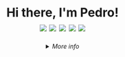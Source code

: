 <div align=center>
  <h1>
   Hi there, I'm Pedro!</br>
  <a href="https://www.linkedin.com/in/Dogl4/" target="_blank"><img src="https://img.shields.io/badge/-Linkedin-0073b1?style=&logo=Linkedin&logoColor=white&link=https://https://www.linkedin.com/in/Dogl4/"></a>
  <a href="mailto:doougllas@hotmail.com.br" target="_blank"><img src="https://img.shields.io/badge/-Outlook-%3333?style=&logo=microsoftoutlook&logoColor=119ad3&link=mailto:doougllas@hotmail.com.br"></a>
  <a href="https://resume.io/r/qThDXEEhh" target="_blank"><img src="https://img.shields.io/badge/-Curriculo-dd5125?style=&logo=Read%20the%20Docs&logoColor=white"></a>
  <a href="https://dogla.com.br/projects" target="_blank"><img src="https://img.shields.io/badge/-Portfolio-27272A?style=&logo=dogecoin&logoColor=3b99f6&link=https://dogla.com.br/projects"></a>
  <a href="https://www.t.me/doglatelegram" target="_blank"><img src="https://img.shields.io/badge/-Telegram-21759B?style=&logo=Telegram&logoColor=ffafed&link=https://www.t.me/doglatelegram"></a>
<!--    <a href="" target="_blank"><img src="https://img.shields.io/badge/Stack_Overflow-FE7A16?style=&logo=stack-overflow&logoColor=white&link=https://"></a> -->
  </h1>
</div>

<details>
    <summary align=center>
      <i>More info</i>
    </summary>


📝 &nbsp; <b>About me</b>

- :books: &nbsp;I'm currently studying web development at [Trybe](https://www.betrybe.com/).
- :house_with_garden: &nbsp;I'm from Taubaté, SP - Brazil. Computer Technician for Internet by Etec.
- 🔭 &nbsp;Fascinated by topics such as: technology, investment and quality of life.
- 🎮️ &nbsp;I like games like Don't Starve Together and CK3.
- 🔗 &nbsp;₿itcoin enthusiast.
<!-- - :open_file_folder: This is my portfolio: [dogla.com.br](https://dogla.com.br) -->
<!-- - 📫 &nbsp;Feel free to get in touch with me! e-mail: doougllas@hotmail.com.br -->

##

<details>
    <summary>
      🛠 &nbsp; <b>Technologies</b>
    </summary>

 <div align=center>
</br>

<div align=center>

|Languages:| <img align="center" alt="JavaScript" src="https://img.shields.io/badge/JavaScript-F7DF1E?style=for-the-badge&logo=javascript&logoColor=black"> <img align="center" alt="TypeScript" src="https://img.shields.io/badge/TypeScript-007ACC?style=for-the-badge&logo=typescript&logoColor=white"> <img align="center" alt="HTML5" src="https://img.shields.io/badge/HTML5-E34F26?style=for-the-badge&logo=html5&logoColor=white"> <img align="center" alt="CSS3" src="https://img.shields.io/badge/CSS3-1572B6?style=for-the-badge&logo=css3&logoColor=white"> <img align="center" alt="Shell_Script" src="https://img.shields.io/badge/Shell-323330?style=for-the-badge&logo=gnu-bash&logoColor=white">|
|----|----|
| <div align=center><b>Databases:</b></div> | <div align=center> <img align="center" alt="MySQL" src="https://img.shields.io/badge/mysql-d76f2a?style=for-the-badge&logo=mysql&logoColor=white"> <img align="center" alt="MongoDBr" src="https://img.shields.io/badge/MongoDB-4EA94B?style=for-the-badge&logo=mongodb&logoColor=white"> </div>|
|<div align=center><b>Frontend: </b></div>| <div align=center> <img align="center" alt="React" src="https://img.shields.io/badge/React-20232A?style=for-the-badge&logo=react&logoColor=61DAFB"> <img align="center" alt="Redux" src="https://img.shields.io/badge/Redux-593D88?style=for-the-badge&logo=redux&logoColor=white"> <img align="center" alt="Context API" src="https://img.shields.io/badge/Context api-C21325?style=for-the-badge"> <img align="center" alt="Bootstrap" src="https://img.shields.io/badge/Bootstrap-563D7C?style=for-the-badge&logo=bootstrap&logoColor=white"></div>|
|<div align=center><b>Backend: </b></div>| <div align=center><img align="center" alt="ExpressJs" src="https://img.shields.io/badge/Express.js-EEE?style=for-the-badge&logo=express&logoColor=222"> <img align="center" alt="JWT" src="https://img.shields.io/badge/JWT-000000?style=for-the-badge&logo=JSON%20web%20tokens&logoColor=white"> <img align="center" alt="Sequelize" src="https://img.shields.io/badge/Sequelize-52B0E7?style=for-the-badge&logo=Sequelize&logoColor=white"> <img align="center" alt="Joi" src="https://img.shields.io/badge/Joi-2962ff?style=for-the-badge"></div>|
|<div align=center><b>Test: </b></div>| <div align=center> <img align="center" alt="Jest" src="https://img.shields.io/badge/Jest-0e7b0c?style=for-the-badge&logo=jest&logoColor=white"> <img align="center" alt="Mocha" src="https://img.shields.io/badge/Mocha-8D6748?style=for-the-badge&logo=Mocha&logoColor=white"> <img align="center" alt="Chai" src="https://img.shields.io/badge/chai-A30701?style=for-the-badge&logo=chai&logoColor=white"> <img align="center" alt="Sinon" src="https://img.shields.io/badge/sinon.js-90EE90?style=for-the-badge"></div>|
| <div align=center><b>General Systems & Tools:</b></div> | <div align=center> <img align="center" alt="Npm" src="https://img.shields.io/badge/npm-CB3837?style=for-the-badge&logo=npm&logoColor=white"> <img align="center" alt="NodeJs" src="https://img.shields.io/badge/Node.js-339933?style=for-the-badge&logo=nodedotjs&logoColor=white"> <img align="center" alt="Docker" src="https://img.shields.io/badge/docker-00add8?style=for-the-badge&logo=docker&logoColor=white"> <img align="center" alt="Linux" src="https://img.shields.io/badge/Linux-FCC624?style=for-the-badge&logo=linux&logoColor=black"> <img align="center" alt="Ubuntu" src="https://img.shields.io/badge/Ubuntu-E95420?style=for-the-badge&logo=ubuntu&logoColor=white"> <img align="center" alt="Git" src="https://img.shields.io/badge/Git-EE0000?style=for-the-badge&logo=git&logoColor=white"> <img align="center" alt="GitHub" src="https://img.shields.io/badge/GitHub-323330?style=for-the-badge&logo=github&logoColor=white"></div>|
|<div align=center><b>Softwares:</b></div> | <div align="center"> <img align=center alt="Visual Studio Code" src="https://img.shields.io/badge/Visual_Studio_Code-0078D4?style=for-the-badge&logo=visual%20studio%20code&logoColor=white"> <img align=center alt="Brave" src="https://img.shields.io/badge/Brave-FF1B2D?style=for-the-badge&logo=Brave&logoColor=white"> <img align=center alt="Discord" src="https://img.shields.io/badge/Discord-5865F2?style=for-the-badge&logo=discord&logoColor=white"> <img align=center alt="Slack" src="https://img.shields.io/badge/Slack-4A154B?style=for-the-badge&logo=slack&logoColor=white"> <img align=center alt="Zoom" src="https://img.shields.io/badge/Zoom-2D8CFF?style=for-the-badge&logo=zoom&logoColor=white"> </div> |
|<div align=center><b>Cloud & Linters:</b></div> | <div align=center><img align="center" alt="Heroku" src="https://img.shields.io/badge/Heroku-430098?style=for-the-badge&logo=heroku&logoColor=white"> <img align="center" alt="ESLint" src="https://img.shields.io/badge/eslint-3A33D1?style=for-the-badge&logo=eslint&logoColor=white"> <img align="center" alt="Prettier" src="https://img.shields.io/badge/prettier-1A2C34?style=for-the-badge&logo=prettier&logoColor=F7BA3E"></div>|

</div>
</details>

##

<details>
    <summary align=start>
      📊 &nbsp; <b>Github Stats</b>
    </summary>

 <div align=center>
</br>
    <a href="https://github.com/Dogl4/Dogl4">
     <img height="156em" src="https://github-readme-stats.vercel.app/api?username=Dogl4&show_icons=true&bg_color=0d1117&title_color=58a6ff&text_color=c9d1d9&icon_color=dd6387"/>
    <img height="156em" src="https://github-readme-stats.vercel.app/api/top-langs?username=Dogl4&show_icons=true&bg_color=0d1117&title_color=58a6ff&text_color=c9d1d9&icon_color=dd6387&locale=en&layout=compact&theme=github_dark"/>
    <img height="280em" src="https://activity-graph.herokuapp.com/graph?username=Dogl4&bg_color=000000&color=4fff67&line=4fff67&point=ffffff&area=true&hide_border=true"/>
  </div>

</details>
